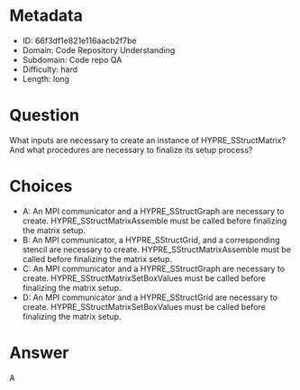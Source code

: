 # Metadata

- ID: 66f3df1e821e116aacb2f7be
- Domain: Code Repository Understanding
- Subdomain: Code repo QA
- Difficulty: hard
- Length: long

# Question

What inputs are necessary to create an instance of HYPRE_SStructMatrix? And what procedures are necessary to finalize its setup process?

# Choices

- A: An MPI communicator and a HYPRE_SStructGraph are necessary to create. HYPRE_SStructMatrixAssemble must be called before finalizing the matrix setup.
- B: An MPI communicator, a HYPRE_SStructGrid, and a corresponding stencil are necessary to create. HYPRE_SStructMatrixAssemble must be called before finalizing the matrix setup.
- C: An MPI communicator and a HYPRE_SStructGraph are necessary to create. HYPRE_SStructMatrixSetBoxValues must be called before finalizing the matrix setup.
- D: An MPI communicator and a HYPRE_SStructGrid are necessary to create. HYPRE_SStructMatrixSetBoxValues must be called before finalizing the matrix setup.

# Answer

A
